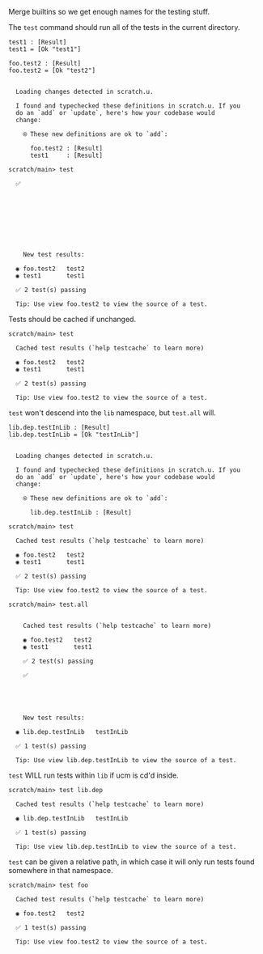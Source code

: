 Merge builtins so we get enough names for the testing stuff.

The `test` command should run all of the tests in the current directory.

```unison
test1 : [Result]
test1 = [Ok "test1"]

foo.test2 : [Result]
foo.test2 = [Ok "test2"]
```

```ucm

  Loading changes detected in scratch.u.

  I found and typechecked these definitions in scratch.u. If you
  do an `add` or `update`, here's how your codebase would
  change:
  
    ⍟ These new definitions are ok to `add`:
    
      foo.test2 : [Result]
      test1     : [Result]

```
```ucm
scratch/main> test

  ✅  

  

  

  

  

    New test results:
  
  ◉ foo.test2   test2
  ◉ test1       test1
  
  ✅ 2 test(s) passing
  
  Tip: Use view foo.test2 to view the source of a test.

```
Tests should be cached if unchanged.

```ucm
scratch/main> test

  Cached test results (`help testcache` to learn more)
  
  ◉ foo.test2   test2
  ◉ test1       test1
  
  ✅ 2 test(s) passing
  
  Tip: Use view foo.test2 to view the source of a test.

```
`test` won't descend into the `lib` namespace, but `test.all` will.

```unison
lib.dep.testInLib : [Result]
lib.dep.testInLib = [Ok "testInLib"]
```

```ucm

  Loading changes detected in scratch.u.

  I found and typechecked these definitions in scratch.u. If you
  do an `add` or `update`, here's how your codebase would
  change:
  
    ⍟ These new definitions are ok to `add`:
    
      lib.dep.testInLib : [Result]

```
```ucm
scratch/main> test

  Cached test results (`help testcache` to learn more)
  
  ◉ foo.test2   test2
  ◉ test1       test1
  
  ✅ 2 test(s) passing
  
  Tip: Use view foo.test2 to view the source of a test.

scratch/main> test.all

    
    Cached test results (`help testcache` to learn more)
    
    ◉ foo.test2   test2
    ◉ test1       test1
    
    ✅ 2 test(s) passing
    
    ✅  

  

  

    New test results:
  
  ◉ lib.dep.testInLib   testInLib
  
  ✅ 1 test(s) passing
  
  Tip: Use view lib.dep.testInLib to view the source of a test.

```
`test` WILL run tests within `lib` if ucm is cd'd inside.

```ucm
scratch/main> test lib.dep

  Cached test results (`help testcache` to learn more)
  
  ◉ lib.dep.testInLib   testInLib
  
  ✅ 1 test(s) passing
  
  Tip: Use view lib.dep.testInLib to view the source of a test.

```
`test` can be given a relative path, in which case it will only run tests found somewhere in that namespace.

```ucm
scratch/main> test foo

  Cached test results (`help testcache` to learn more)
  
  ◉ foo.test2   test2
  
  ✅ 1 test(s) passing
  
  Tip: Use view foo.test2 to view the source of a test.

```
